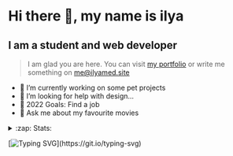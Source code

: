 # Hi there 👋, my name is ilya
## I am a student and web developer
<!-- ![I am a student and web developer](https://i.pinimg.com/originals/b9/ba/44/b9ba446cca2bb06ff1a8d49fd46581ed.jpg) -->

>I am glad you are here. You can visit [my portfolio](https://ilyamed.site/) or write me something on me@ilyamed.site 

- 🔭 I’m currently working on some pet projects
- 🤔 I’m looking for help with design...
- 🥅 2022 Goals: Find a job
- 💬 Ask me about my favourite movies 

<details>
  <summary>:zap: Stats:</summary>
<p><!-- https://github.com/anmol098/waka-readme-stats -->
<!--START_SECTION:waka-->
![Profile Views](http://img.shields.io/badge/Profile%20Views-30-blue)

**🐱 My GitHub Data** 

> 🏆 21 Contributions in the Year 2022
 > 
> 📦 45.1 kB Used in GitHub's Storage 
 > 
> 💼 Opted to Hire
 > 
> 📜 10 Public Repositories 
 > 
> 🔑 2 Private Repositories  
 > 
**I'm a Night 🦉** 

```text
🌞 Morning    32 commits     ████░░░░░░░░░░░░░░░░░░░░░   18.08% 
🌆 Daytime    41 commits     █████░░░░░░░░░░░░░░░░░░░░   23.16% 
🌃 Evening    77 commits     ███████████░░░░░░░░░░░░░░   43.5% 
🌙 Night      27 commits     ███░░░░░░░░░░░░░░░░░░░░░░   15.25%

```


📊 **This Week I Spent My Time On** 

```text
⌚︎ Time Zone: Europe/Moscow

💬 Programming Languages: 
SCSS                     1 hr 51 mins        █████████████░░░░░░░░░░░░   54.51% 
CSS                      49 mins             ██████░░░░░░░░░░░░░░░░░░░   24.4% 
JavaScript               38 mins             ████░░░░░░░░░░░░░░░░░░░░░   18.92% 
HTML                     3 mins              ░░░░░░░░░░░░░░░░░░░░░░░░░   1.71% 
JSON                     0 secs              ░░░░░░░░░░░░░░░░░░░░░░░░░   0.25%

🔥 Editors: 
VS Code                  3 hrs 24 mins       █████████████████████████   100.0%

🐱‍💻 Projects: 
cinema-react             2 hrs 15 mins       ████████████████░░░░░░░░░   66.21% 
my_portfolio             1 hr 9 mins         ████████░░░░░░░░░░░░░░░░░   33.79% 
Unknown Project          0 secs              ░░░░░░░░░░░░░░░░░░░░░░░░░   0.0%

💻 Operating System: 
Windows                  3 hrs 24 mins       █████████████████████████   100.0%

```

**I Mostly Code in JavaScript** 

```text
JavaScript               6 repos             █████████████░░░░░░░░░░░░   54.55% 
HTML                     4 repos             █████████░░░░░░░░░░░░░░░░   36.36% 
C++                      1 repo              ██░░░░░░░░░░░░░░░░░░░░░░░   9.09%

```



 Last Updated on 05/02/2022 18:37:04 UTC
<!--END_SECTION:waka-->
  
![GitHub stats](https://github-readme-stats.vercel.app/api?username=Terro216&show_icons=true)  
</p>
</details>

[![Typing SVG](https://readme-typing-svg.herokuapp.com?color=%23204829&duration=7000&lines=Wake+up%2C+Neo...)](https://git.io/typing-svg)
